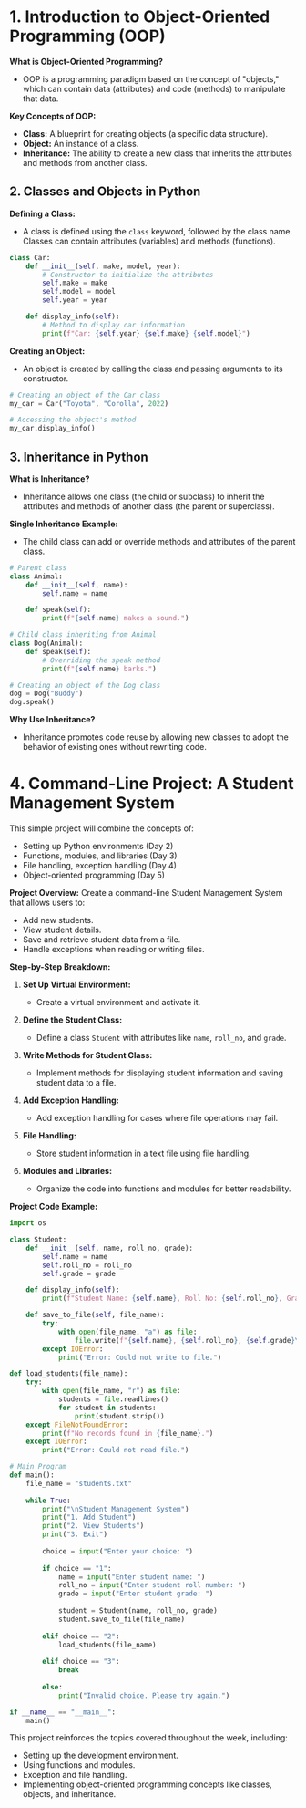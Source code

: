 # 1. Introduction to Object-Oriented Programming (OOP)

**What is Object-Oriented Programming?**

- OOP is a programming paradigm based on the concept of "objects," which can contain data (attributes) and code (methods) to manipulate that data.

**Key Concepts of OOP:**

- **Class:** A blueprint for creating objects (a specific data structure).
- **Object:** An instance of a class.
- **Inheritance:** The ability to create a new class that inherits the attributes and methods from another class.


## 2. Classes and Objects in Python

**Defining a Class:**

- A class is defined using the `class` keyword, followed by the class name. Classes can contain attributes (variables) and methods (functions).

```python
class Car:
    def __init__(self, make, model, year):
        # Constructor to initialize the attributes
        self.make = make
        self.model = model
        self.year = year

    def display_info(self):
        # Method to display car information
        print(f"Car: {self.year} {self.make} {self.model}")
```

**Creating an Object:**

- An object is created by calling the class and passing arguments to its constructor.

```python
# Creating an object of the Car class
my_car = Car("Toyota", "Corolla", 2022)

# Accessing the object's method
my_car.display_info()
```


## 3. Inheritance in Python

**What is Inheritance?**
- Inheritance allows one class (the child or subclass) to inherit the attributes and methods of another class (the parent or superclass).

**Single Inheritance Example:**
- The child class can add or override methods and attributes of the parent class.

```python
# Parent class
class Animal:
    def __init__(self, name):
        self.name = name

    def speak(self):
        print(f"{self.name} makes a sound.")

# Child class inheriting from Animal
class Dog(Animal):
    def speak(self):
        # Overriding the speak method
        print(f"{self.name} barks.")

# Creating an object of the Dog class
dog = Dog("Buddy")
dog.speak()
```

**Why Use Inheritance?**
- Inheritance promotes code reuse by allowing new classes to adopt the behavior of existing ones without rewriting code.


# 4. Command-Line Project: A Student Management System

This simple project will combine the concepts of:
- Setting up Python environments (Day 2)
- Functions, modules, and libraries (Day 3)
- File handling, exception handling (Day 4)
- Object-oriented programming (Day 5)

**Project Overview:**
Create a command-line Student Management System that allows users to:
- Add new students.
- View student details.
- Save and retrieve student data from a file.
- Handle exceptions when reading or writing files.

**Step-by-Step Breakdown:**

1. **Set Up Virtual Environment:**
   - Create a virtual environment and activate it.

2. **Define the Student Class:**
   - Define a class `Student` with attributes like `name`, `roll_no`, and `grade`.

3. **Write Methods for Student Class:**
   - Implement methods for displaying student information and saving student data to a file.

4. **Add Exception Handling:**
   - Add exception handling for cases where file operations may fail.

5. **File Handling:**
   - Store student information in a text file using file handling.

6. **Modules and Libraries:**
   - Organize the code into functions and modules for better readability.

**Project Code Example:**

```python
import os

class Student:
    def __init__(self, name, roll_no, grade):
        self.name = name
        self.roll_no = roll_no
        self.grade = grade

    def display_info(self):
        print(f"Student Name: {self.name}, Roll No: {self.roll_no}, Grade: {self.grade}")

    def save_to_file(self, file_name):
        try:
            with open(file_name, "a") as file:
                file.write(f"{self.name}, {self.roll_no}, {self.grade}\n")
        except IOError:
            print("Error: Could not write to file.")

def load_students(file_name):
    try:
        with open(file_name, "r") as file:
            students = file.readlines()
            for student in students:
                print(student.strip())
    except FileNotFoundError:
        print(f"No records found in {file_name}.")
    except IOError:
        print("Error: Could not read file.")

# Main Program
def main():
    file_name = "students.txt"
    
    while True:
        print("\nStudent Management System")
        print("1. Add Student")
        print("2. View Students")
        print("3. Exit")
        
        choice = input("Enter your choice: ")
        
        if choice == "1":
            name = input("Enter student name: ")
            roll_no = input("Enter student roll number: ")
            grade = input("Enter student grade: ")
            
            student = Student(name, roll_no, grade)
            student.save_to_file(file_name)
        
        elif choice == "2":
            load_students(file_name)
        
        elif choice == "3":
            break
        
        else:
            print("Invalid choice. Please try again.")

if __name__ == "__main__":
    main()
```

This project reinforces the topics covered throughout the week, including:
- Setting up the development environment.
- Using functions and modules.
- Exception and file handling.
- Implementing object-oriented programming concepts like classes, objects, and inheritance.